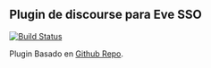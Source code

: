 ## Plugin de discourse para Eve SSO 

[![Build Status](https://travis-ci.com/eveforo/discourse-oauth2-basic.svg?branch=master)](https://travis-ci.com/eveforo/discourse-oauth2-basic)

Plugin Basado en  [Github Repo](https://github.com/iviguera/discourse-oauth2-basic).
